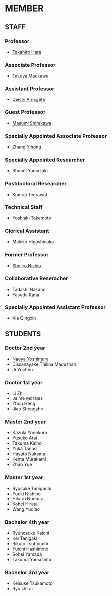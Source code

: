 # MEMBER
## STAFF
### Professor
- [Takahiro Hara](http://www-mmde.ist.osaka-u.ac.jp/~hara/index.html)
### Associate Professor
- [Takuya Maekawa](http://www-mmde.ist.osaka-u.ac.jp/~maekawa/index-e.html)
### Assistant Professor
- [Daichi Amagata](https://amgt-d1.github.io/)
### Guest Professor
- [Masumi Shirakawa](http://iwnsew.com/)
### Specially Appointed Associate Professor
- [Zhang Yihong](https://www.ringspool.com/yihongzhang)
### Specially Appointed Researcher
- Shuhei Yamazaki
### Postdoctoral Researcher
- Kumrai Teerawat
### Technical Staff
- Yoshiaki Takemoto
### Clerical Assistant
- Makiko Higashinaka
### Former Professor
- [Shojiro Nishio](https://mmde-lab.github.io/member-webpage/nishio/index.html)
### Collaborative Reseracher
- Tadashi Nakano
- Yasuda Kana
### Specially Appointed Assistant Professor
- Xia Qingxin
## STUDENTS
### Doctor 2nd year
- [Naoya Yoshimura](https://www.linkedin.com/in/naoya-yoshimura-3b783a177/)
- Dissanayake Thilina Madushan
- Ji Yuchen
### Doctor 1st year
- Li Zhi
- Jaime Morales
- Zhou Heng
- Jiao Shengzhe
### Master 2nd year
- Kazuki Yonekura
- Yusuke Arai
- Takuma Kaiho
- Yuka Tanno
- Hayato Nakama
- Kenta Murakami
- Zhao Yue
### Master 1st year
- Ryosuke Taniguchi
- Yuuki Nishino
- Hikaru Nomura
- Kohei Hirata
- Wang Yuqiao
### Bachelor 4th year
- Ryunosuke Kaichi
- Kei Tanigaki
- Rikuto Tsubouchi
- Yuichi Hashimoto
- Sohei Yamada
- Takuma Yamashita
### Bachelor 3rd year
- Keisuke Tsukamoto
- Ryo shirai